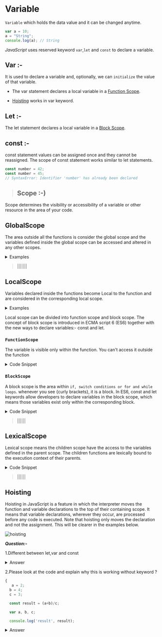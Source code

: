 # **Variable**

`Variable` which holds the data value and it can be changed anytime.

```js
var a = 10;
a = "String";
console.log(a); // String
```

_JavaScript_ uses reserved keyword `var`,`let` and `const`  to declare a variable.


## **Var :-**

It is used to declare a variable and, optionally, we can `initialize` the value of that variable.

- The var statement declares a local variable in a [Function Scope](#FunctionScope).

- [Hoisting](#Hoisting) works in var keyword.


## **Let :-**

The let statement declares a local variable in a [Block Scope](#BlockScope).


## **const :-**
const statement values can be assigned once and they cannot be reassigned. The scope of const statement works similar to let statements.

```js
const number = 42;
const number = 45;
// SyntaxError: Identifier 'number' has already been declared
```


> ## **Scope :-)**   

Scope determines the visibility or accessibility of a variable or other resource in the area of your code.



## **GlobalScope**

The area outside all the functions is consider the global scope and the variables defined inside the global scope can be accessed and altered in any other scopes.

<details>
<summary>Examples</summary>

```js
//global scope
var fruit = 'apple'
console.log(fruit);        //apple

function getFruit(){
    console.log(fruit);    //fruit is accessible here
}

getFruit();                //apple
```
</details>


> |||||||

## **LocalScope**


Variables declared inside the functions become Local to the function and are considered in the corresponding local scope.


<details>
<summary>Examples</summary>

```js
//global scope
function foo1(){
    //local scope 1
    function foo2(){
        //local scope 2
    }
}

//global scope
function foo3(){
    //local scope 3
}

//global scope
```
</details>


Local scope can be divided into function scope and block scope. The concept of block scope is introduced in ECMA script 6 (ES6) together with the new ways to declare variables:- const and let.


### `FunctionScope`
The variable is visible  only within the function. You can't access it outside the function

<details>
<summary>Code Snippet</summary>

```js
function foo(){
    var fruit ='apple';
    console.log('inside function: ',fruit);
}

foo(); //inside function: apple
console.log(fruit);//error: fruit is not defined 

```

</details>


### `BlockScope`


A block scope is the area within `if, switch conditions or for and while loops`.  whenever you see {curly brackets}, it is a block. In ES6, const and let keywords allow developers to declare variables in the block scope, which means those variables exist only within the corresponding block.

<details>
<summary>Code Snippet</summary>

```js
function foo(){
    if(true){
        var fruit1 = 'apple';        //exist in function scope
        const fruit2 = 'banana';     //exist in block scope
        let fruit3 = 'strawberry';   //exist in block scope
    }
    console.log(fruit1);//apple
    console.log(fruit2);//error: fruit2 is not defined
    console.log(fruit3);//error: fruit3 is not defined
}

foo();



```
</details>



> ||||||

## **LexicalScope**
 Lexical scope means the children scope have the access to the variables defined in the parent scope. The children functions are lexically bound to the execution context of their parents.



<details>
<summary>Code Snippet</summary>

```js
 function foo1(){
    var fruit1 = 'apple';        
    const fruit2 = 'banana';     
    let fruit3 = 'strawberry';
    function foo2(){
        console.log(fruit1);
        console.log(fruit2);
        console.log(fruit3);
    }
    foo2();
}

foo1();

//result:
//apple
//banana
//strawberry
```
</details>

> ||||||


## **Hoisting**

Hoisting in JavaScript is a feature in which the interpreter moves the function and variable declarations to the top of their containing scope. It means that variable declarations, wherever they occur, are processed before any code is executed. Note that hoisting only moves the declaration and not the assignment. This will be clearer in the examples below.



![hoisting](https://chiendt.files.wordpress.com/2017/05/screenshot-at-may-16-14-57-31.png)








**_Question:-_**

1.Different between let,var and const <details>
<summary>Answer</summary>

Keyword | Scope | Hoisting | Can Be Reassigned | Can Be Redeclared
------- | ------- | ------- | ------- | -------
Keyword | Scope | Hoisting | Can Be Reassigned | Can Be Redeclared
var | Function scope | Yes | Yes | Yes
let | Block scope | No | Yes | No
const | Block scope | No | No | No

</details>

2.Please look at the code and explain why this is working without keyword ?

```js
{ 
   a = 2;
  b = 4;
  c = 3;

  const result = (a+b)/c;

  var a, b, c;

  console.log('result', result); 
```

<details>
<summary>Answer</summary>
Result is 2 becasue when we are not declaring any variable without keyword bydefault js will take it as var.
</details>
